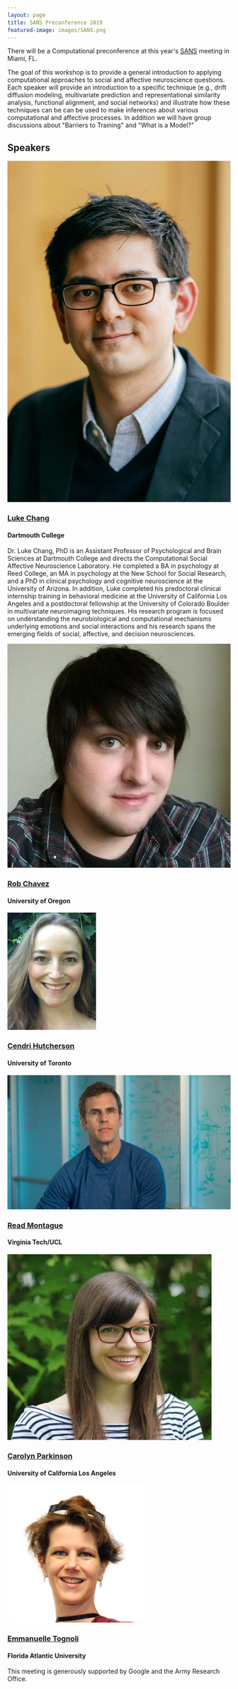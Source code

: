 ```yaml
---
layout: page
title: SANS Preconference 2019
featured-image: images/SANS.png
---
```


There will be a Computational preconference at this year's <a href = "https://www.socialaffectiveneuro.org/conferences.html">SANS</a> meeting in Miami, FL.

The goal of this workshop is to provide a general introduction to applying computational approaches to social and affective neuroscience questions. Each speaker will provide an introduction to a specific technique (e.g., drift diffusion modeling, multivariate prediction and representational similarity analysis, functional alignment, and social networks) and illustrate how these techniques can be can be used to make inferences about various computational and affective processes. In addition we will have group discussions about "Barriers to Training" and "What is a Model?"

<section>
<h2>Speakers</h2>
<div class="row uniform">
  <p><span class="image left"><a href="http://cosanlab.com/"><img src="images/Chang.jpg" alt="" /></a>
  <h3><a href="http://cosanlab.com/">Luke <strong>Chang</strong></a></h3>
  <h4>Dartmouth College</h4></span>
  Dr. Luke Chang, PhD is an Assistant Professor of Psychological and Brain Sciences at Dartmouth College and directs the Computational Social Affective Neuroscience Laboratory. He completed a BA in psychology at Reed College, an MA in psychology at the New School for Social Research, and a PhD in clinical psychology and cognitive neuroscience at the University of Arizona. In addition, Luke completed his predoctoral clinical internship training in behavioral medicine at the University of California Los Angeles and a postdoctoral fellowship at the University of Colorado Boulder in multivariate neuroimaging techniques. His research program is focused on understanding the neurobiological and computational mechanisms underlying emotions and social interactions and his research spans the emerging fields of social, affective, and decision neurosciences. </p>
</div>

<div class="row uniform">
  <p><span class="image left"><a href="https://csnl.uoregon.edu/"><img src="images/Chavez.jpg" alt="" /></a></span>  
  <h3><a href="https://csnl.uoregon.edu/">Rob <strong>Chavez</strong></a></h3>
  <h4>University of Oregon</h4></p>
</div>

<p><span class="image left"><a href="https://www.decisionneurolab.com/"><img src="images/Hutcherson.jpg" alt="" /></a></span>  
<h3><a href="https://www.decisionneurolab.com/">Cendri <strong>Hutcherson</strong></a></h3>
<h4>University of Toronto</h4></p>

<p><span class="image left"><a href="http://labs.vtc.vt.edu/cpu/"><img src="images/Montague.jpg" alt="" /></a></span>  
<h3><a href="http://labs.vtc.vt.edu/cpu/">Read <strong>Montague</strong></a></h3>
<h4>Virginia Tech/UCL</h4></p>

<p><span class="image left"><a href="http://csnlab.org/"><img src="images/Parkinson.jpg" alt="" /></a></span>  
<h3><a href="http://csnlab.org/">Carolyn <strong>Parkinson</strong></a></h3>
<h4>University of California Los Angeles</h4></p>

<p><span class="image left"><a href="http://www.ccs.fau.edu/~tognoli/"><img src="images/Tognoli.png" alt="" /></a></span>  
<h3><a href="http://www.ccs.fau.edu/~tognoli/">Emmanuelle <strong>Tognoli</strong></a></h3>
<h4>Florida Atlantic University</h4></p>
</section>

This meeting is generously supported by Google and the Army Research Office.
